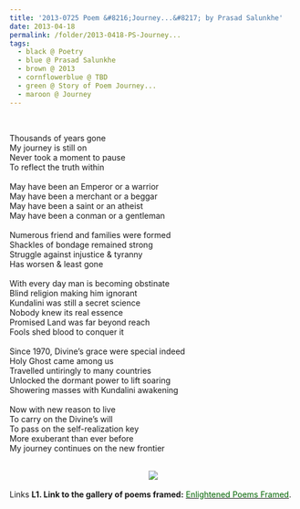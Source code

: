 ```yaml
---
title: '2013-0725 Poem &#8216;Journey...&#8217; by Prasad Salunkhe'
date: 2013-04-18
permalink: /folder/2013-0418-PS-Journey...
tags:
  - black @ Poetry
  - blue @ Prasad Salunkhe
  - brown @ 2013
  - cornflowerblue @ TBD
  - green @ Story of Poem Journey...
  - maroon @ Journey
---
```


<br>

<p>
Thousands of years gone<br>
My journey is still on<br>
Never took a moment to pause<br>
To reflect the truth within<br>
<br>
May have been an Emperor or a warrior<br>
May have been a merchant or a beggar<br>
May have been a saint or an atheist<br>
May have been a conman or a gentleman<br>
<br>
Numerous friend and families were formed<br>
Shackles of bondage remained strong<br>
Struggle against injustice & tyranny<br>
Has worsen & least gone<br>
<br>
With every day man is becoming obstinate<br>
Blind religion making him ignorant<br>
Kundalini was still a secret science<br>
Nobody knew its real essence<br>
Promised Land was far beyond reach<br>
Fools shed blood to conquer it<br>
<br>
Since 1970, Divine’s grace were special indeed<br>
Holy Ghost came among us<br>
Travelled untiringly to many countries<br>
Unlocked the dormant power to lift soaring<br>
Showering masses with Kundalini awakening<br>
<br>
Now with new reason to live<br>
To carry on the Divine’s will<br>
To pass on the self-realization key<br>
More exuberant than ever before<br>
My journey continues on the new frontier<br>
</p>

<br>

<div style="text-align: center"><img src="https://pub-419291371d4c44a1b438e7d5a9e4e904.r2.dev/2013-0725_Poem_'Journey...'_by_Prasad_Salunkhe.jpg" /></div>

<br>

<wave-list>
<list-title color="DarkSeaGreen" width="25">Links</list-title>
  <list-item color="BlanchedAlmond"  width="285"><b> L1. Link to the gallery of poems framed:</b> <a href="https://imageevent.com/sahaja/art/enlightenedpoemsframed"><font color="DarkGreen">Enlightened Poems Framed</font></a>. </list-item>
</wave-list>